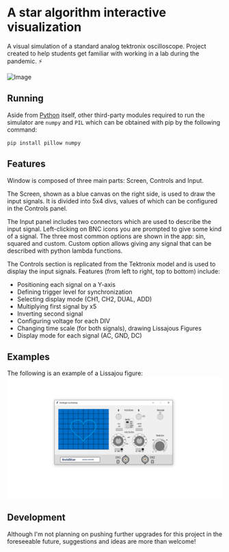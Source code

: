 # A star algorithm interactive visualization
A visual simulation of a standard analog tektronix oscilloscope. Project created to help students get familiar with working in a lab during the pandemic. ⚡

![Image](https://github.com/stevomitric/Analog-Oscilloscope/blob/main/src/analogni-osciloskop-gif.gif)

## Running
Aside from [Python](https://www.python.org) itself, other third-party modules required to run the simulator are `numpy` and `PIL` which can be obtained with pip by the following command:

    pip install pillow numpy
    
## Features
Window is composed of three main parts: Screen, Controls and Input.

The Screen, shown as a blue canvas on the right side, is used to draw the input signals. It is divided into 5x4 divs, values of which can be configured in the Controls panel.

The Input panel includes two connectors which are used to describe the input signal. Left-clicking on BNC icons you are prompted to give some kind of a signal. The three most common options are shown in the app: sin, squared and custom. Custom option allows giving any signal that can be described with python lambda functions.

The Controls section is replicated from the Tektronix model and is used to display the input signals. Features (from left to right, top to bottom) include:
- Positioning each signal on a Y-axis
- Defining trigger level for synchronization
- Selecting display mode (CH1, CH2, DUAL, ADD)
- Multiplying first signal by x5
- Inverting second signal
- Configuring voltage for each DIV
- Changing time scale (for both signals), drawing Lissajous Figures
- Display mode for each signal (AC, GND, DC)


## Examples
The following is an example of a Lissajou figure:
![Image2](https://github.com/stevomitric/Analog-Oscilloscope/blob/main/src/heart.png?raw=true)

## Development
Although I'm not planning on pushing further upgrades for this project in the foreseeable future, suggestions and ideas are more than welcome!
